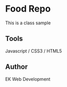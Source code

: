 # Food Repo
This is a class sample

## Tools
Javascript / CSS3 / HTML5

## Author
EK Web Development



